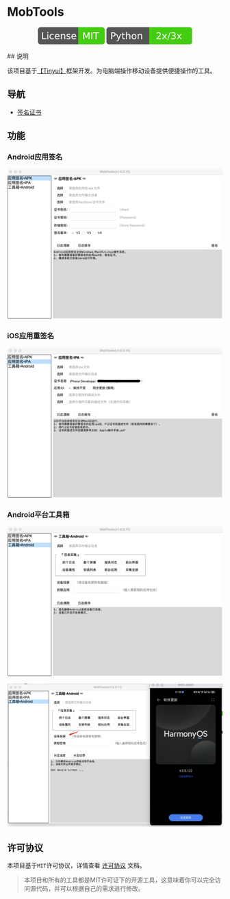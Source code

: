 # MobTools

<p align="center">
    <img src="doc/README.assets/license-mit.svg" alt="license:MIT" />
    <img src="doc/README.assets/python-2x3x.svg" alt="python:2x3x" />
</p>
## 说明

该项目基于[【Tinyui】](https://github.com/iofomo/tinyui)框架开发。为电脑端操作移动设备提供便捷操作的工具。

## 导航

-   [签名证书](https://www.iofomo.com/docs/desktop/mobtools/Guider)

## 功能

### Android应用签名

![](doc/ReadMe.assets/1.png)

### iOS应用重签名

![](doc/ReadMe.assets/2.png)

### Android平台工具箱

![](doc/ReadMe.assets/3.png)

![](doc/ReadMe.assets/4.png)

## 许可协议

本项目基于`MIT`许可协议，详情查看 [许可协议](doc/LICENSE) 文档。

>   本项目和所有的工具都是MIT许可证下的开源工具，这意味着你可以完全访问源代码，并可以根据自己的需求进行修改。

